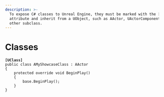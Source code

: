 ```yaml
---
description: >-
  To expose C# classes to Unreal Engine, they must be marked with the [UClass]
  attribute and inherit from a UObject, such as AActor, UActorComponent, or any
  other subclass.
---
```


# Classes

<pre class="language-csharp"><code class="lang-csharp"><strong>[UClass]
</strong>public class AMyShowcaseClass : AActor
{
    protected override void BeginPlay()
    {
        base.BeginPlay();
    }
}

</code></pre>
